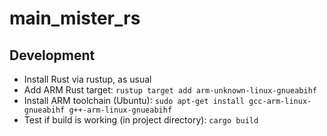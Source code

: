 # main_mister_rs

## Development
* Install Rust via rustup, as usual
* Add ARM Rust target: `rustup target add arm-unknown-linux-gnueabihf`
* Install ARM toolchain (Ubuntu): `sudo apt-get install gcc-arm-linux-gnueabihf g++-arm-linux-gnueabihf`
* Test if build is working (in project directory): `cargo build`